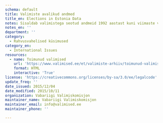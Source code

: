 ```yaml
---
schema: default
title: Valimiste avalikud andmed
title_en: Elections in Estonia Data
notes: Sisaldab valimistega seotud andmeid 1992 aastast kuni viimaste valimisteni.
notes_en: ''
department: ''
category:
  - Rahvusvahelised küsimused
category_en:
  - International Issues
resources:
  - name: Toimunud valimised
    url: 'https://www.valimised.ee/et/valimiste-arhiiv/toimunud-valimiste-arhiiv'
    format: HTML
    interactive: 'True'
license: 'https://creativecommons.org/licenses/by-sa/3.0/ee/legalcode'
update_freq: ''
date_issued: 2015/12/04
date_modified: 2015/10/11
organization: Vabariigi Valimiskomisjon
maintainer_name: Vabariigi Valimiskomisjon
maintainer_email: info@valimised.ee
maintainer_phone: ''

---
```

